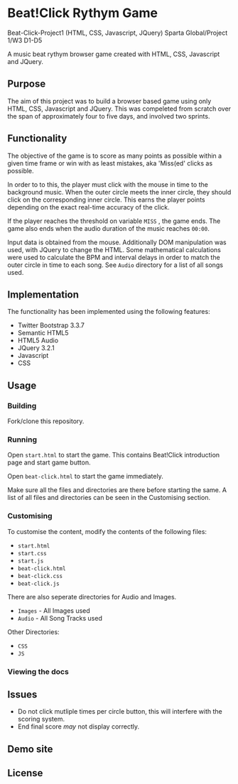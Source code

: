 # Beat!Click Rythym Game 
Beat-Click-Project1
(HTML, CSS, Javascript, JQuery) 
Sparta Global/Project 1/W3 D1-D5

A music beat rythym browser game created with HTML, CSS, Javascript and JQuery.


## Purpose
The aim of this project was to build a browser based game using only HTML, CSS, Javascript and JQuery. This was compeleted from scratch over the span of approximately four to five days, and involved two sprints. 

## Functionality

The objective of the game is to score as many points as possible within a given time frame or win with as least mistakes, aka 'Miss(ed' clicks as possible. 

In order to to this, the player must click with the mouse in time to the background music. When the outer circle meets the inner circle, they should click on the corresponding inner circle. This earns the player points depending on the exact real-time accuracy of the click. 

If the player reaches the threshold on variable `MISS` , the game ends. The game also ends when the audio duration of the music reaches `00:00`.

Input data is obtained from the mouse. Additionally DOM manipulation was used, with JQuery to change the HTML. Some mathematical calculations were used to calculate the BPM and interval delays in order to match the outer circle in time to each song. See `Audio`  directory for a list of all songs used.

## Implementation

The functionality has been implemented using the following features:

* Twitter Bootstrap 3.3.7
* Semantic HTML5
* HTML5 Audio
* JQuery 3.2.1
* Javascript 
* CSS

## Usage

### Building

Fork/clone this repository.

### Running

Open `start.html` to start the game. This contains Beat!Click introduction page and start game button.

Open `beat-click.html` to start the game immediately.

Make sure all the files and directories are there before starting the same. A list of all files and directories can be seen in the Customising section.

### Customising

To customise the content, modify the contents of the following files:

* `start.html`
* `start.css`
* `start.js`
* `beat-click.html`
* `beat-click.css`
* `beat-click.js`

There are also seperate directories for Audio and Images.

* `Images` - All Images used
* `Audio` - All Song Tracks used

Other Directories:

* `CSS`
* `JS`

### Viewing the docs


## Issues

* Do not click mutliple times per circle button, this will interfere with the scoring system.
* End final score *may* not display correctly.

## Demo site


## License


